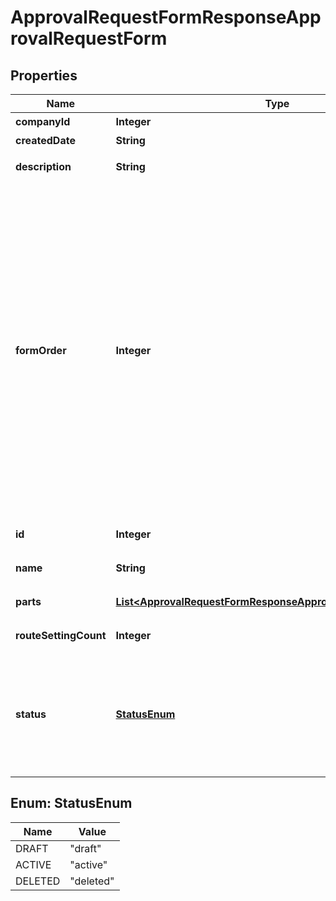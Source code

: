 

# ApprovalRequestFormResponseApprovalRequestForm


## Properties

Name | Type | Description | Notes
------------ | ------------- | ------------- | -------------
**companyId** | **Integer** | 事業所ID | 
**createdDate** | **String** | 作成日時 | 
**description** | **String** | 申請フォームの説明 | 
**formOrder** | **Integer** | 表示順（申請者が選択する申請フォームの表示順を設定できます。小さい数ほど上位に表示されます。（0を除く整数のみ。マイナス不可）未入力の場合、表示順が後ろになります。同じ数字が入力された場合、登録順で表示されます。） | 
**id** | **Integer** | 申請フォームID | 
**name** | **String** | 申請フォームの名前 | 
**parts** | [**List&lt;ApprovalRequestFormResponseApprovalRequestFormParts&gt;**](ApprovalRequestFormResponseApprovalRequestFormParts.md) | 申請フォームの項目 |  [optional]
**routeSettingCount** | **Integer** | 適用された経路数 | 
**status** | [**StatusEnum**](#StatusEnum) | ステータス(draft: 申請で使用しない、active: 申請で使用する、deleted: 削除済み) | 



## Enum: StatusEnum

Name | Value
---- | -----
DRAFT | &quot;draft&quot;
ACTIVE | &quot;active&quot;
DELETED | &quot;deleted&quot;



